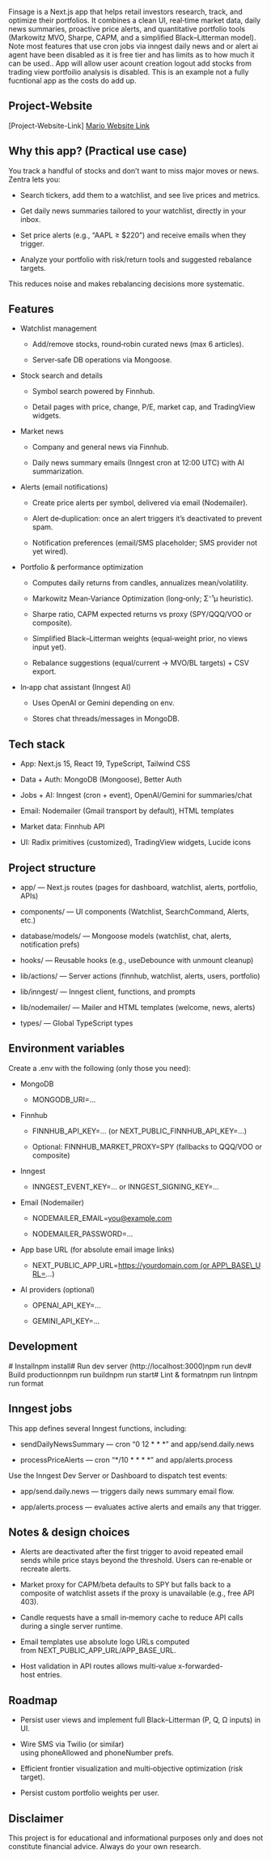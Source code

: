 Finsage is a Next.js app that helps retail investors research, track, and optimize their portfolios. It combines a clean UI, real‑time market data, daily news summaries, proactive price alerts, and quantitative portfolio tools (Markowitz MVO, Sharpe, CAPM, and a simplified Black–Litterman model).
Note most features that use cron jobs via inngest daily news and or alert ai agent  have been disabled as it is free tier and has limits as to how much it can be used.. App will allow  user acount creation logout add stocks from trading view portfoilio analysis is disabled. This is an example not a fully fucntional app as the costs do add up.   


## Project-Website 
[Project-Website-Link]
<a href="https://finsage-rose.vercel.app/">Mario Website Link</a>

Why this app? (Practical use case)
----------------------------------

You track a handful of stocks and don’t want to miss major moves or news. Zentra lets you:

*   Search tickers, add them to a watchlist, and see live prices and metrics.
    
*   Get daily news summaries tailored to your watchlist, directly in your inbox.
    
*   Set price alerts (e.g., “AAPL ≥ $220”) and receive emails when they trigger.
    
*   Analyze your portfolio with risk/return tools and suggested rebalance targets.
    

This reduces noise and makes rebalancing decisions more systematic.

Features
--------

*   Watchlist management
    
    *   Add/remove stocks, round‑robin curated news (max 6 articles).
        
    *   Server‑safe DB operations via Mongoose.
        
*   Stock search and details
    
    *   Symbol search powered by Finnhub.
        
    *   Detail pages with price, change, P/E, market cap, and TradingView widgets.
        
*   Market news
    
    *   Company and general news via Finnhub.
        
    *   Daily news summary emails (Inngest cron at 12:00 UTC) with AI summarization.
        
*   Alerts (email notifications)
    
    *   Create price alerts per symbol, delivered via email (Nodemailer).
        
    *   Alert de‑duplication: once an alert triggers it’s deactivated to prevent spam.
        
    *   Notification preferences (email/SMS placeholder; SMS provider not yet wired).
        
*   Portfolio & performance optimization
    
    *   Computes daily returns from candles, annualizes mean/volatility.
        
    *   Markowitz Mean‑Variance Optimization (long‑only; Σ⁻¹μ heuristic).
        
    *   Sharpe ratio, CAPM expected returns vs proxy (SPY/QQQ/VOO or composite).
        
    *   Simplified Black–Litterman weights (equal‑weight prior, no views input yet).
        
    *   Rebalance suggestions (equal/current → MVO/BL targets) + CSV export.
        
*   In‑app chat assistant (Inngest AI)
    
    *   Uses OpenAI or Gemini depending on env.
        
    *   Stores chat threads/messages in MongoDB.
        

Tech stack
----------

*   App: Next.js 15, React 19, TypeScript, Tailwind CSS
    
*   Data + Auth: MongoDB (Mongoose), Better Auth
    
*   Jobs + AI: Inngest (cron + event), OpenAI/Gemini for summaries/chat
    
*   Email: Nodemailer (Gmail transport by default), HTML templates
    
*   Market data: Finnhub API
    
*   UI: Radix primitives (customized), TradingView widgets, Lucide icons
    

Project structure
-----------------

*   app/ — Next.js routes (pages for dashboard, watchlist, alerts, portfolio, APIs)
    
*   components/ — UI components (Watchlist, SearchCommand, Alerts, etc.)
    
*   database/models/ — Mongoose models (watchlist, chat, alerts, notification prefs)
    
*   hooks/ — Reusable hooks (e.g., useDebounce with unmount cleanup)
    
*   lib/actions/ — Server actions (finnhub, watchlist, alerts, users, portfolio)
    
*   lib/inngest/ — Inngest client, functions, and prompts
    
*   lib/nodemailer/ — Mailer and HTML templates (welcome, news, alerts)
    
*   types/ — Global TypeScript types
    

Environment variables
---------------------

Create a .env with the following (only those you need):

*   MongoDB
    
    *   MONGODB\_URI=...
        
*   Finnhub
    
    *   FINNHUB\_API\_KEY=... (or NEXT\_PUBLIC\_FINNHUB\_API\_KEY=...)
        
    *   Optional: FINNHUB\_MARKET\_PROXY=SPY (fallbacks to QQQ/VOO or composite)
        
*   Inngest
    
    *   INNGEST\_EVENT\_KEY=... or INNGEST\_SIGNING\_KEY=...
        
*   Email (Nodemailer)
    
    *   NODEMAILER\_EMAIL=you@example.com
        
    *   NODEMAILER\_PASSWORD=...
        
*   App base URL (for absolute email image links)
    
    *   NEXT\_PUBLIC\_APP\_URL=https://yourdomain.com (or APP\_BASE\_URL=...)
        
*   AI providers (optional)
    
    *   OPENAI\_API\_KEY=...
        
    *   GEMINI\_API\_KEY=...
        

Development
-----------

\# Installnpm install# Run dev server (http://localhost:3000)npm run dev# Build productionnpm run buildnpm run start# Lint & formatnpm run lintnpm run format

Inngest jobs
------------

This app defines several Inngest functions, including:

*   sendDailyNewsSummary — cron “0 12 \* \* \*” and app/send.daily.news
    
*   processPriceAlerts — cron “\*/10 \* \* \* \*” and app/alerts.process
    

Use the Inngest Dev Server or Dashboard to dispatch test events:

*   app/send.daily.news — triggers daily news summary email flow.
    
*   app/alerts.process — evaluates active alerts and emails any that trigger.
    

Notes & design choices
----------------------

*   Alerts are deactivated after the first trigger to avoid repeated email sends while price stays beyond the threshold. Users can re‑enable or recreate alerts.
    
*   Market proxy for CAPM/beta defaults to SPY but falls back to a composite of watchlist assets if the proxy is unavailable (e.g., free API 403).
    
*   Candle requests have a small in‑memory cache to reduce API calls during a single server runtime.
    
*   Email templates use absolute logo URLs computed from NEXT\_PUBLIC\_APP\_URL/APP\_BASE\_URL.
    
*   Host validation in API routes allows multi‑value x-forwarded-host entries.
    

Roadmap
-------

*   Persist user views and implement full Black–Litterman (P, Q, Ω inputs) in UI.
    
*   Wire SMS via Twilio (or similar) using phoneAllowed and phoneNumber prefs.
    
*   Efficient frontier visualization and multi‑objective optimization (risk target).
    
*   Persist custom portfolio weights per user.
    

Disclaimer
----------

This project is for educational and informational purposes only and does not constitute financial advice. Always do your own research.

